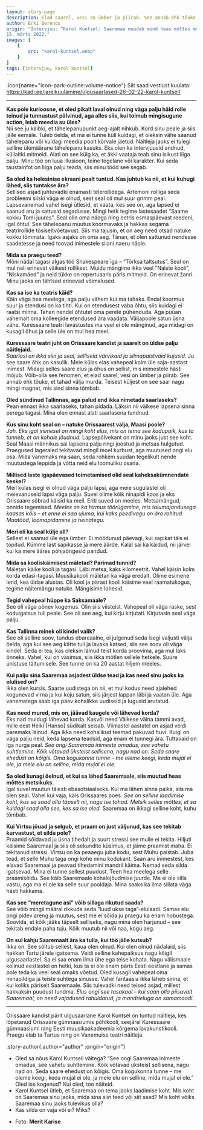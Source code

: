 ```yaml
---
layout: story-page
description: Elad saarel, vesi on ümber ja piirab. See annab ehk tõuke, et tahad välja murda. Teisest küljest on see saar nagu mingi magnet, mis sind sinna tõmbab.
author: Erki Berends
origin: "Intervjuu: “Karol Kuntsel: Saaremaa muudab mind heas mõttes metsikuks”, Saarte Hääl, 
15. märts 2022."
images: [
    {
        src: "karol-kuntsel.webp"
    }
]
tags: [intervjuu, karol kuntsel]
---
```


<!-- # {{ $doc.title }} -->

:icon{name="icon-park-outline:volume-notice"} Siit saad vestlust kuulata: https://kadi.ee/jarelkuulamine/ulgusaarlased-26-02-22-karol-kuntsel/

<hr />

**Kas pole kurioosne, et oled pikalt laval olnud ning väga palju häid rolle teinud ja tunnustust pälvinud, aga alles siis, kui toimub mingisugune action, leiab meedia su üles?** \
Nii see ju käibki, et tähelepanupunkt aeg-ajalt nihkub. Kord sinu peale ja siis jälle eemale. Tuleb öelda, et ma ei tunne küll kuidagi, et oleksin vähe saanud tähelepanu või kuidagi meedia poolt kõrvale jäetud. Näitleja jaoks ei tulegi selline ülemäärane tähelepanu kasuks. Eks olen ka intervjuusid andnud, küllaltki mitmeid. Alati on see külg ka, et äkki vaataja teab sinu isikust liiga palju. Minu töö on luua illusioon, teine tegelane või karakter. Kui seda taustainfot on liiga palju teada, siis minu tööd see segab. 

**Sa oled ka helesinise ekraani pealt tuntud. Kas juhtub ka nii, et kui kuhugi lähed, siis tuntakse ära?** \
Sellised asjad juhtuvadki enamasti telerollidega. Artemoni rolliga seda probleemi siiski väga ei olnud, sest seal oli mul suur grimm peal. Lapsevanemad vahel isegi ütlesid, et vaata, kes see on, aga lapsed ei saanud aru ja sattusid segadusse. Mingi hetk tegime lastesaadet “Saame kokku Tomi juures”. Seal olin oma näoga ning eetris esmaspäevast reedeni, igal õhtul. See tähelepanu muutus koormavaks ja hakkas segama teatrirollide tõsiseltvõetavust. Siis ma tajusin, et on aeg need otsad natuke kokku tõmmata. Igaks asjaks on oma aeg. Tänan, et olen sattunud nendesse saadetesse ja need toovad inimestele siiani naeru näole.

**Mida sa praegu teed?** \
Mõni nädal tagasi algas töö Shakespeare´iga – “Tõrksa taltsutus”. Seal on mul neli erinevat väikest rollikest. Muidu mängime ikka veel “Naiste kooli”, “Niskamäed” ja neid tükke on repertuaaris päris mitmeid. On erinevat žanri. Minu jaoks on tähtsad erinevad võimalused.

**Kas sa ise ka teatris käid?** \
Käin väga hea meelega, aga palju vähem kui ma tahaks. Endal koormus suur ja etendusi on ka tihti. Kui on etendusest vaba õhtu, siis kuidagi ei raatsi minna. Tahan nendel õhtutel oma perele pühenduda. Aga püüan vähemalt oma kolleegide etendused ära vaadata. Väljapoole satun üsna vähe. Kuressaare teatri lavastustes ma veel ei ole mänginud, aga midagi on kusagil õhus ja selle üle on mul hea meel.

**Kuressaare teatri juht on Orissaare kandist ja saarelt on üldse palju näitlejaid.** \
*Saarlasi on ikka siin ja seal, selliseid värvikaid ja silmapaistvaid kujusid.* Ju see saare õhk on kasulik. Meie külas elas vahepeal kolm üle saja-aastast inimest. Midagi selles saare elus ja õhus on sellist, mis inimestele hästi mõjub. Võib-olla see fenomen, et elad saarel, vesi on ümber ja piirab. See annab ehk tõuke, et tahad välja murda. Teisest küljest on see saar nagu mingi magnet, mis sind sinna tõmbab.

**Oled sündinud Tallinnas, aga palud end ikka nimetada saarlaseks?** \
Pean ennast ikka saarlaseks, tahan pidada. Läksin nii väikese lapsena sinna perega tagasi. Mina olen ennast alati saarlasena tundnud.

**Kus sinu koht seal on – natuke Orissaarest välja, Maasi poole?** \
*Jah. Eks igal inimesel on mingi koht elus, mis on tema see kodupaik, kus ta tunneb, et on kohale jõudnud.* Lapsepõlvekant on minu jaoks just see koht. Seal Maasi männikus sai lapsena palju ringi joostud ja metsas hulgutud. Praegused lageraied tekitavad mingil moel kurbust, aga muutused ongi elu osa. Mida vanemaks ma saan, seda rohkem suudan tegelikult nende muutustega leppida ja võtta neid elu loomuliku osana.

**Millised laste igapäevased toimetamised olid seal kaheksakümnendate keskel?** \
Meil külas isegi ei olnud väga palju lapsi, aga meie sugulastel oli meievanuseid lapsi väga palju. Suvel olime kõik ninapidi koos ja eks Orissaare sõbrad käisid ka meil. Eriti suved on meeles. Metsamängud, onnide tegemised. *Meeles on ka hirmus töörügamine, mis talumajandusega kaasas käis – et enne ei saa ujuma, kui kaks peedivagu on ära rohitud. Maatööd, loomapidamine ja heinategu.*

**Meri oli ka seal külje all?** \
Sellest ei saanud üle ega ümber. Ei möödunud päevagi, kui sapikat täis ei topitud. Kümme last sapikasse ja mere äärde. Kalal sai ka käidud, nii järvel kui ka mere ääres põhjaõngesid pandud.

**Mida sa kooliskäimisest mäletad? Parimad tunnid?** \
Mäletan käike kooli ja tagasi. Läbi metsa, kaks kilomeetrit. Vahel käisin kolm korda edasi-tagasi. Muusikakooli mäletan ka väga eredalt. Olime esimene lend, kes üldse alustas. Oli kool ja pärast kooli käisime veel raamatukogus, tegime näitemängu natuke. Mängisime lohesid.

**Tegid vahepeal hüppe ka Saksamaale?** \
See oli väga põnev kogemus. Olin siis viisteist. Vahepeal oli väga raske, sest koduigatsus tuli peale. See oli see aeg, kui kirju kirjutati. Kirjutasin seal väga palju.

**Kas Tallinna minek oli kindel valik?** \
See oli selline soov, tundus ebareaalne, ei julgenud seda isegi valjusti välja öelda, aga kui see aeg kätte tuli ja lavaka katsed, siis see soov oli väga kindel. Seda ei tea, kas oleksin läinud teist korda proovima, aga mul läks õnneks. Vahel, kui on väsimus, siis ikka mõtlen sellele hetkele. Suure unistuse täitumisele. See tunne on ka 20 aastat hiljem meeles.

**Kui palju sina Saaremaa asjadest üldse tead ja kas need sinu jaoks ka olulised on?** \
Ikka olen kursis. Saarte uudistega on nii, et mul kodus need ajalehed kogunevad virna ja kui koju satun, siis järjest lappan läbi ja vaatan üle. Aga vanematega saab iga päev kohalikke uudiseid ja lugusid arutatud.

**Kas need mured, mis on, jäävad kaugele või lähevad korda?** \
Eks nad muidugi lähevad korda. Kasvõi need Väikese väina tammi avad, mille eest Heiki [Hanso] südikalt seisab. Viimastel aastatel on asjad veidi paremaks läinud. Aga ikka need kohalikud teemad pakuvad huvi. Kuigi on väga palju neid, keda lapsena teadsid, aga enam ei tunnegi ära. Tuttavaid on iga nurga peal. *See ongi Saaremaa inimeste omadus, see vahetu suhtlemine. Kõik võtavad üksteist sellisena, nagu nad on. Seda saare ehedust on kõigis. Oma kogukonna tunne – me oleme keegi, keda mujal ei ole, ja meie elu on selline, mida mujal ei ole.*

**Sa oled kunagi öelnud, et kui sa lähed Saaremaale, siis muutud heas mõttes metsikuks.** \
Igal suvel muutun täiesti ebasotsiaalseks. Kui ma lähen sinna paika, siis ma olen seal. Vahel kui vaja, käis Orissaares poes. *See on selline laadimise koht, kus sa saad olla täpselt nii, nagu ise tahad. Metsik selles mõttes, et sa kuidagi saad olla see, kes sa ise oled.* Saaremaa on ikkagi selline koht, kuhu tõmbab.

**Kui Virtsu jõuad ja selgub, et praam on just väljunud, kas see tekitab kurvastust, et silda pole?** \
Praamid sõidavad ju üsna tihedalt ja suurt stressi see mulle ei tekita. Hiljuti käisime Saaremaal ja siis oli sekundite küsimus, et jäime praamist maha. Ei tekitanud stressi. Virtsu on ka peaaegu juba kodu, sest Muhu paistab. Juba tead, et selle Muhu taga ongi kohe minu kodukant.
Saan aru inimestest, kes elavad Saaremaal ja peavad tihedamini mandril käima. Nemad seda silda igatsevad. Mina ei tunne sellest puudust. Teen hea meelega selle praamisõidu. See käib Saaremaale kohalejõudmise juurde. Ma ei ole silla vastu, aga ma ei ole ka selle suur pooldaja. Mina saaks ka ilma sillata väga hästi hakkama.

**Kas see “meretagune asi” võib sillaga rikutud saada?** \
See võib mingil määral rikkuda seda “luud ukse taga”-elulaadi. Samas elu ongi pidev areng ja muutus, sest me ei sõida ju praegu ka enam hobustega. Soovida, et kõik jääks täpselt selliseks, nagu mina olen harjunud – see tekitab endale paha tuju. Kõik muutub nii või naa, kogu aeg.

**On sul kahju Saaremaalt ära ka tulla, kui töö jälle kutsub?** \
Ikka on. See sõltub sellest, kaua olen olnud. Kui olen olnud nädalaid, siis hakkan Tartu järele igatsema. Veidi selline kahepaiksus nagu kõigil ulgusaarlastel. Sa ei saa enam ilma ühe ega teise kohata. Nagu välismaale kolinud eestlastel on hetki, kus ta ei ole enam päris Eesti eestlane ja samas pole teda ka veel seal omaks võetud. Oled kusagil vahepeal oma minapildiga ja teiste suhtega sinusse. Vahel fantaasia ikka läheb sinna, et kui koliks päriselt Saaremaale. Siis tulevadki need teised asjad, millest hakkaksin puudust tundma. *Elus ongi see tasakaal – kui saan olla piisavalt Saaremaal, on need vajadused rahuldatud, ja mandrieluga on samamoodi.*

<hr />

Orissaare kandist pärit ulgusaarlane Karol Kuntsel on tuntud näitleja, kes lõpetanud Orissaare gümnaasiumis põhikooli, seejärel Kuressaare gümnaasiumi ning Eesti muusikaakadeemia kõrgema lavakunstikooli. Praegu elab ta Tartus ning on Vanemuise teatri näitleja.

:story-author{:author="author" :origin="origin"}

<details-wrapper summary="Mis mõtted tekkisid?">

- Oled sa nõus Karol Kuntseli väitega? “See ongi Saaremaa inimeste omadus, see vahetu suhtlemine. Kõik võtavad üksteist sellisena, nagu nad on. Seda saare ehedust on kõigis. Oma kogukonna tunne – me oleme keegi, keda mujal ei ole, ja meie elu on selline, mida mujal ei ole.”
Oled ise kogenud? Kui oled, too näiteid.
- Karol Kuntsel ütleb, et Saaremaa on tema jaoks laadimise koht. Mis koht on Saaremaa sinu jaoks, mida sina siin teed või siit saad? Mis koht võiks Saaremaa sinu jaoks tulevikus olla?
- Kas silda on vaja või ei? Miks?

</details-wrapper>


<details-wrapper summary="Allikad" class="text-sm" icon="icon-park-outline:document-folder">

- Foto: **Merit Karise**

</details-wrapper>